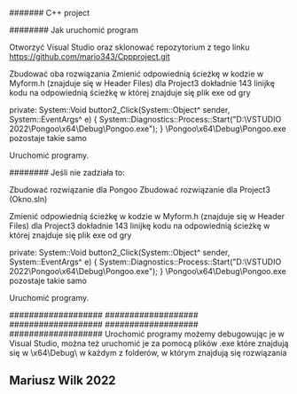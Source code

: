 ####### C++ project


######## Jak uruchomić program 

Otworzyć Visual Studio oraz sklonować repozytorium z tego linku 
https://github.com/mario343/Cppproject.git

Zbudować oba rozwiązania
Zmienić odpowiednią ścieżkę w kodzie w Myform.h (znajduje się w Header Files) dla Project3
dokładnie 143 linijkę kodu na odpowiednią ścieżkę w której znajduje się plik exe od gry

private: System::Void button2_Click(System::Object^ sender, System::EventArgs^ e) {
		System::Diagnostics::Process::Start("D:\\VSTUDIO 2022\\Pongoo\\x64\\Debug\\Pongoo.exe"); 
	}
 \\Pongoo\\x64\\Debug\\Pongoo.exe pozostaje takie samo 
 
Uruchomić programy.



######## Jeśli nie zadziała to:

Zbudować rozwiązanie dla Pongoo
Zbudować rozwiązanie dla Project3 (Okno.sln)

Zmienić odpowiednią ścieżkę w kodzie w Myform.h (znajduje się w Header Files) dla Project3
dokładnie 143 linijkę kodu na odpowiednią ścieżkę w której znajduje się plik exe od gry


private: System::Void button2_Click(System::Object^ sender, System::EventArgs^ e) {
		System::Diagnostics::Process::Start("D:\\VSTUDIO 2022\\Pongoo\\x64\\Debug\\Pongoo.exe"); 
	}
 \\Pongoo\\x64\\Debug\\Pongoo.exe pozostaje takie samo 
 
 Uruchomić programy.
 
 
 ################### ################### ################### ################### ###################
 Urochomić programy możemy debugowując je w Visual Studio, można też uruchomić je za pomocą plików .exe
 które znajdują się w \\x64\\Debug\\ w każdym z folderów, w którym znajdują się rozwiązania
 
 ## Mariusz Wilk 2022
  
